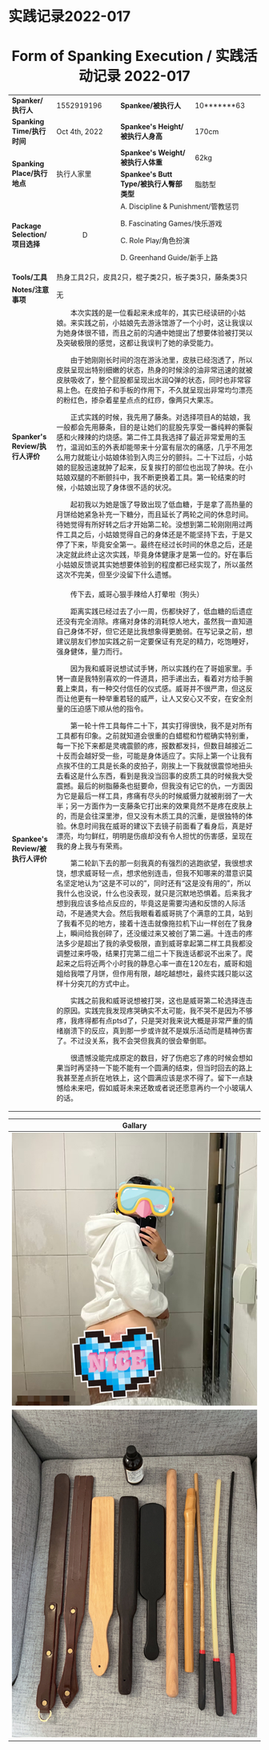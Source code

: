 # 实践记录2022-017

# <center>Form of Spanking Execution / 实践活动记录 2022-017</center>
<table>
    <tr>
        <td><b>Spanker/执行人</b></td>
        <td>1552919196</td>
        <td><b>Spankee/被执行人</b></td>
        <td>10*******63</td>
    </tr>
    <tr>
        <td><b>Spanking Time/执行时间</b></td>
        <td>Oct 4th, 2022</td>
        <td><b>Spankee's Height/被执行人身高</b></td>
        <td>170cm</td>
    </tr>
    <tr>
        <td rowspan=2><b>Spanking Place/执行地点</b></td>
        <td rowspan=2>执行人家里</td>
        <td><b>Spankee's Weight/被执行人体重</b></td>
        <td>62kg</td>
    </tr> 
    <tr>
        <td><b>Spankee's Butt Type/被执行人臀部类型</b></td>
        <td>脂肪型</td>
    </tr>
    <tr>
        <td><b>Package Selection/项目选择</b></td>
        <td style="text-align: center;">D</td>
        <td colspan =2>
        A. Discipline & Punishment/管教惩罚

B. Fascinating Games/快乐游戏

C. Role Play/角色扮演

D. Greenhand Guide/新手上路
        </td>
    </tr>
    <tr>
        <td><b>Tools/工具</b></td>
        <td colspan=3>热身工具2只，皮具2只，棍子类2只，板子类3只，藤条类3只</td>
    </tr>
    <tr>
        <td><b>Notes/注意事项</b></td>
        <td colspan=3>无</td>
    </tr>
    <tr>
        <td><b>Spanker's Review/执行人评价</b></td>
        <td colspan=3>&emsp;&emsp;本次实践的是一位看起来未成年的，其实已经读研的小姑娘。来实践之前，小姑娘先去游泳馆游了一个小时，这让我误以为她身体很不错，而且之前的沟通中她提出了想要体验被打哭以及突破极限的感觉，这都让我误判了她的承受能力。

&emsp;&emsp;由于她刚刚长时间的泡在游泳池里，皮肤已经泡透了，所以皮肤呈现出特别细嫩的状态，热身的时候涂的油非常迅速的就被皮肤吸收了，整个屁股都呈现出水润Q弹的状态，同时也非常容易上色。在皮拍子和手板的作用下，不久就呈现出非常均匀漂亮的粉红色，掺杂着星星点点的红痧，像两只大果冻。

&emsp;&emsp;正式实践的时候，我先用了藤条。对选择项目A的姑娘，我一般都会先用藤条，目的是让她们的屁股先享受一番纯粹的撕裂感和火辣辣的灼烧感。第二件工具我选择了最近非常爱用的玉竹，温润如玉的外表却能带来十分富有层次的痛感，几乎不用怎么用力就能让小姑娘体验到入肉三分的颤抖。二十下过后，小姑娘的屁股迅速就肿了起来，反复挨打的部位也出现了肿块。在小姑娘双腿的不断颤抖中，我不断更换着工具。第一轮结束的时候，小姑娘出现了身体很不适的状况。

&emsp;&emsp;起初我以为她是饿了导致出现了低血糖，于是拿了高热量的月饼给她紧急补充一下糖分，而且延长了两轮之间的休息时间。待她觉得有所好转之后才开始第二轮。没想到第二轮刚刚用过两件工具之后，小姑娘觉得自己的身体还是不能坚持下去，于是又停了下来，毕竟安全第一。最终在经过长时间的休息之后，还是决定就此终止这次实践，毕竟身体健康才是第一位的。好在事后小姑娘反馈说其实她想要体验到的程度都已经实现了，所以虽然这次不完美，但至少没留下什么遗憾。
        </td>
    </tr>
    <tr>
        <td><b>Spankee's Review/被执行人评价 </b></td>
        <td colspan=3>&emsp;&emsp;传下去，威哥心狠手辣给人打晕啦（狗头）

&emsp;&emsp;距离实践已经过去了小一周，伤都快好了，低血糖的后遗症还没有完全消除。疼痛对身体的消耗惊人地大，虽然我一直知道自己身体不好，但它还是比我想象得更脆弱。在写记录之前，想建议朋友们参加实践之前一定要保证有充足的精力，吃饱睡好，强身健体，量力而行。

&emsp;&emsp;因为我和威哥说想试试手铐，所以实践约在了哥姐家里。手铐一直是我特别喜欢的一件道具，把手递出去，看着对方给手腕戴上束具，有一种交付信任的仪式感。威哥并不很严肃，但这反而让他更有一种举重若轻的威严，让人又安心又不安，在安全剂量的压迫感下顺从他的指令。

&emsp;&emsp;第一轮十件工具每件二十下，其实打得很快，我不是对所有工具都有印象。之前就知道会很重的白蜡棍和竹棍确实特别重，每一下抡下来都是灵魂震颤的疼，报数都发抖，但数目越接近二十反而会越好受一些，可能是身体适应了。实际上第一个让我有点挨不住的工具是长条的皮拍子，刚挨上一下我就很震惊地扭头去看这是什么东西，看到是我没当回事的皮质工具的时候我大受震撼。最后的树脂藤条也挺要命，但我没有记它的仇，一方面因为它是最后一样工具，疼痛有尽头的时候威慑力就被削弱了一大半；另一方面作为一支藤条它打出来的效果竟然不是疼在皮肤上的，而是会往深里渗，但又没有木质工具的沉重，是很独特的体验。休息时间我在威哥的建议下去镜子前面看了看身后，真是好漂亮，均匀鲜红，明明是伤痕却没有令人担忧的伤害感，呈现在我的身上我与有荣焉。

&emsp;&emsp;第二轮趴下去的那一刻我真的有强烈的逃跑欲望，我很想求饶，想求威哥轻一点，想求他别连击，但我不知哪来的潜意识莫名坚定地认为“这是不可以的”，同时还有“这是没有用的”，所以我什么也没说，什么也没表现，就只是沉默地恐惧着。后来我才想到我应该多给点反应的，毕竟这是需要沟通和反馈的人际活动，不是通灵大会。然后我眼看着威哥挑了个满意的工具，站到了我看不见的地方，接着十连击就像拖拉机下山一样创在了我身上，瞬间给我创碎了，还没缓过来又被创了第二遍。十连击的疼法多少是超出了我的承受极限，直到威哥拿起第二样工具我都没调整过来呼吸，结果打完第二组二十下我连话都说不出来了。爬起来之后将近两个小时我的静息心率一直在120左右，威哥和姐姐给我喂了月饼，但作用有限，越吃越想吐，最终实践只能以这样十分突兀的方式中止。

&emsp;&emsp;实践之前我和威哥说想被打哭，这也是威哥第二轮选择连击的原因。实践完我发现疼哭确实不太可能，我不哭不是因为不够疼，我疼得都有点ptsd了，只是哭对我来说大概是非常严重的情绪崩溃下的反应，真到那一步或许就不是娱乐活动而是精神伤害了。不过没关系，我不会哭但我真的很会晕倒耶。

&emsp;&emsp;很遗憾没能完成原定的数目，好了伤疤忘了疼的时候会想如果当时再坚持一下能不能有一个圆满的结束，但当时回去的路上我甚至差点折在地铁上，这个圆满应该是求不得了。留下一点缺憾给未来吧，假如威哥未来还敢或者说还愿意再约一个小玻璃人的话。</td>
    </tr>
</table>

|**Gallary**|
|---|
|![效果图](2022-017.jpg "效果")
![工具图](tools-2022-017.jpg "工具")|
